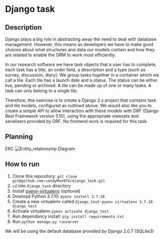 # Django task

## Description

Django plays a big role in abstracting away the need to deal with database management. However, this means as developers we have to make good choices about what structures and data our models contain and how they are related to enable the ORM to work most efficiently.

In our research software we have task objects that a user has to complete, each task has a title, an order field, a description and a type (such as survey, discussion, diary). We group tasks together in a container which we call a tile. Each tile has a launch date and a status. The status can be either live, pending or archived. A tile can be made up of one or many tasks. A task can only belong to a single tile.

Therefore, this exercise is to create a Django 2.x project that contains task and tile models, configured as outlined above. We would also like you to create a simple API to allow interaction with these models with DRF (Django Rest Framework version 3.10), using the appropriate viewsets and serialisers provided by DRF. No frontend work is required for this task.

## Planning

ERC
![Entity_relationship Diagram]()

## How to run

1. Clone this repository: `git clone git@github.com:sandyMax974/django_task.git`
2. `cd` into `django_task` directory
4. Install [pyenv-virtualenv](https://github.com/pyenv/pyenv-virtualenv) (optional)
5. Dowload Python 3.7.10: `pyenv install 3.7.10`
6. Create a new virtualenv called `django_test`: `pyenv virtualenv 3.7.10 django_test`
7. Activate virtualenv `pyenv activate django_test`
8. Run dependancy install: `pip install requirements.txt`
9. Run `python manage.py runserver`

We will be using the default database provided by Django 2.0.7 (SQLite3)
